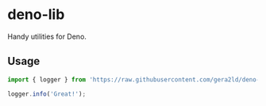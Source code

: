 # deno-lib

Handy utilities for Deno.

## Usage

```ts
import { logger } from 'https://raw.githubusercontent.com/gera2ld/deno-lib/main/lib/logger.ts';

logger.info('Great!');
```
